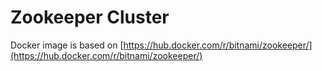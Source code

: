 # Zookeeper Cluster

Docker image is based on [https://hub.docker.com/r/bitnami/zookeeper/](https://hub.docker.com/r/bitnami/zookeeper/)

